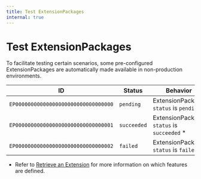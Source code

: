 ```yaml
---
title: Test ExtensionPackages
internal: true
---
```


# Test ExtensionPackages

To facilitate testing certain scenarios, some pre-configured ExtensionPackages
are automatically made available in non-production environments.


| ID                                     | Status        | Behavior                                       |
| ---                                    | ------        | --------                                       |
| `EP00000000000000000000000000000000` | `pending`   | ExtensionPackage `status` is `pending`     |
| `EP00000000000000000000000000000001` | `succeeded` | ExtensionPackage `status` is `succeeded` * |
| `EP00000000000000000000000000000002` | `failed`    | ExtensionPackage `status` is `failed`      |

* Refer to [Retrieve an Extension](/api/extensions/#retrieve-an-extension>) for
more information on which features are defined.


